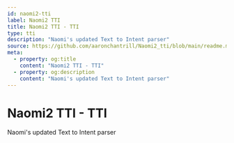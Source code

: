 ```yaml
---
id: naomi2-tti
label: Naomi2 TTI
title: Naomi2 TTI - TTI
type: tti
description: "Naomi's updated Text to Intent parser"
source: https://github.com/aaronchantrill/Naomi2_tti/blob/main/readme.md
meta:
  - property: og:title
    content: "Naomi2 TTI - TTI"
  - property: og:description
    content: "Naomi's updated Text to Intent parser"
---
```


# Naomi2 TTI - TTI

<PluginLogo/>

Naomi's updated Text to Intent parser

<EditPageLink/>
